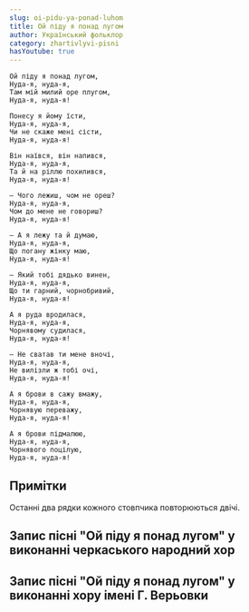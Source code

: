 ```yaml
---
slug: oi-pidu-ya-ponad-luhom
title: Ой піду я понад лугом
author: Український фольклор
category: zhartivlyvi-pisni
hasYoutube: true
---
```

```
Ой піду я понад лугом,
Нуда-я, нуда-я,
Там мій милий оре плугом,
Нуда-я, нуда-я!
```

```
Понесу я йому їсти,
Нуда-я, нуда-я,
Чи не скаже мені сісти,
Нуда-я, нуда-я!
```

```
Він наївся, він напився,
Нуда-я, нуда-я,
Та й на ріллю похилився,
Нуда-я, нуда-я!
```

```
— Чого лежиш, чом не ореш?
Нуда-я, нуда-я,
Чом до мене не говориш?
Нуда-я, нуда-я!
```

```
— А я лежу та й думаю,
Нуда-я, нуда-я,
Що погану жінку маю,
Нуда-я, нуда-я!
```

```
— Який тобі дядько винен,
Нуда-я, нуда-я,
Що ти гарний, чорнобривий,
Нуда-я, нуда-я!
```

```
А я руда вродилася,
Нуда-я, нуда-я,
Чорнявому судилася,
Нуда-я, нуда-я!
```

```
— Не сватав ти мене вночі,
Нуда-я, нуда-я,
Не вилізли ж тобі очі,
Нуда-я, нуда-я!
```

```
А я брови в сажу вмажу,
Нуда-я, нуда-я,
Чорнявую переважу,
Нуда-я, нуда-я!
```

```
А я брови підмалюю,
Нуда-я, нуда-я,
Чорнявого поцілую,
Нуда-я, нуда-я!
```

## Примітки

Останні два рядки кожного стовпчика повторюються двічі.

## Запис пісні "Ой піду я понад лугом" у виконанні черкаського народний хор

<YoutubeIframe id="5ENw7FSYQA0" className="md:w-4/5" />

## Запис пісні "Ой піду я понад лугом" у виконанні хору імені Г. Верьовки

<YoutubeIframe id="j0PA19akPGs" className="md:w-4/5" />
